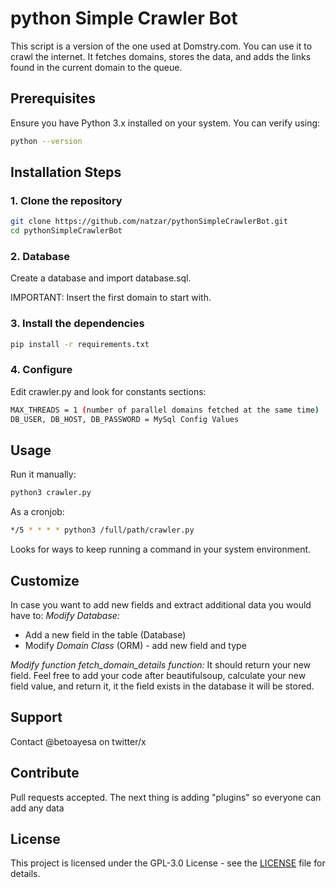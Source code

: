 # python Simple Crawler Bot
This script is a version of the one used at Domstry.com. You can use it to crawl the internet. It fetches domains, stores the data, and adds the links found in the current domain to the queue.


## Prerequisites

Ensure you have Python 3.x installed on your system. You can verify using:

```bash
python --version
```

## Installation Steps

### 1. Clone the repository

```bash
git clone https://github.com/natzar/pythonSimpleCrawlerBot.git
cd pythonSimpleCrawlerBot
```

### 2. Database

Create a database and import database.sql. 

IMPORTANT: Insert the first domain to start with.


### 3. Install the dependencies

```bash
pip install -r requirements.txt
```
### 4. Configure

Edit crawler.py and look for constants sections:

```bash
MAX_THREADS = 1 (number of parallel domains fetched at the same time) 
DB_USER, DB_HOST, DB_PASSWORD = MySql Config Values

```
## Usage

Run it manually:
```bash
python3 crawler.py
```
As a cronjob:
```bash
*/5 * * * * python3 /full/path/crawler.py
```
Looks for ways to keep running a command in your system environment.

## Customize

In case you want to add new fields and extract additional data you would have to:
*Modify Database:*
- Add a new field in the table (Database)
- Modify *Domain Class* (ORM) - add new field and type

*Modify function fetch_domain_details function:*
It should return your new field. Feel free to add your code after beautifulsoup, calculate your new field value, and return it, it the field exists in the database it will be stored.


## Support
Contact @betoayesa on twitter/x
## Contribute

Pull requests accepted. The next thing is adding "plugins" so everyone can add any data 

## License

This project is licensed under the GPL-3.0 License - see the [LICENSE](LICENSE) file for details.

